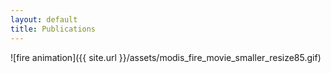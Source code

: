 ```yaml
---
layout: default
title: Publications
---
```


![fire animation]({{ site.url }}/assets/modis_fire_movie_smaller_resize85.gif)
